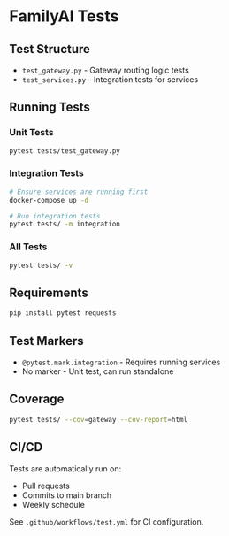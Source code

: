 # FamilyAI Tests

## Test Structure

- `test_gateway.py` - Gateway routing logic tests
- `test_services.py` - Integration tests for services

## Running Tests

### Unit Tests
```bash
pytest tests/test_gateway.py
```

### Integration Tests
```bash
# Ensure services are running first
docker-compose up -d

# Run integration tests
pytest tests/ -m integration
```

### All Tests
```bash
pytest tests/ -v
```

## Requirements

```bash
pip install pytest requests
```

## Test Markers

- `@pytest.mark.integration` - Requires running services
- No marker - Unit test, can run standalone

## Coverage

```bash
pytest tests/ --cov=gateway --cov-report=html
```

## CI/CD

Tests are automatically run on:
- Pull requests
- Commits to main branch
- Weekly schedule

See `.github/workflows/test.yml` for CI configuration.
